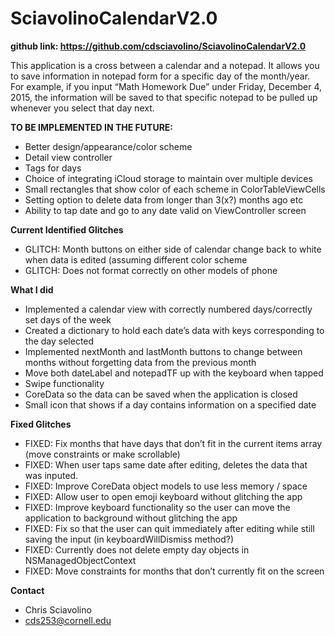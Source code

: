 # SciavolinoCalendarV2.0

**github link: https://github.com/cdsciavolino/SciavolinoCalendarV2.0**

This application is a cross between a calendar and a notepad. It allows you to save information in notepad form for a specific day of the month/year. For example, if you input “Math Homework Due” under Friday, December 4, 2015, the information will be saved to that specific notepad to be pulled up whenever you select that day next.


**TO BE IMPLEMENTED IN THE FUTURE:**
- Better design/appearance/color scheme
- Detail view controller
- Tags for days
- Choice of integrating iCloud storage to maintain over multiple devices
- Small rectangles that show color of each scheme in ColorTableViewCells
- Setting option to delete data from longer than 3(x?) months ago etc
- Ability to tap date and go to any date valid on ViewController screen

**Current Identified Glitches**
- GLITCH: Month buttons on either side of calendar change back to white when data is edited (assuming different color scheme
- GLITCH: Does not format correctly on other models of phone

**What I did**
- Implemented a calendar view with correctly numbered days/correctly set days of the week
- Created a dictionary to hold each date’s data with keys corresponding to the day selected
- Implemented nextMonth and lastMonth buttons to change between months without forgetting data from the previous month
- Move both dateLabel and notepadTF up with the keyboard when tapped
- Swipe functionality
- CoreData so the data can be saved when the application is closed 
- Small icon that shows if a day contains information on a specified date

**Fixed Glitches**
- FIXED: Fix months that have days that don’t fit in the current items array (move constraints or make scrollable)
- FIXED: When user taps same date after editing, deletes the data that was inputed. 
- FIXED: Improve CoreData object models to use less memory / space
- FIXED: Allow user to open emoji keyboard without glitching the app
- FIXED: Improve keyboard functionality so the user can move the application to background without glitching the app
- FIXED: Fix so that the user can quit immediately after editing while still saving the input (in keyboardWillDismiss method?)
- FIXED: Currently does not delete empty day objects in NSManagedObjectContext
- FIXED: Move constraints for months that don’t currently fit on the screen


**Contact**
- Chris Sciavolino
- cds253@cornell.edu
